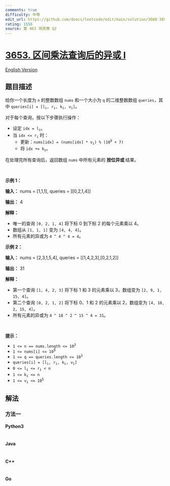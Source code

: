 ```yaml
---
comments: true
difficulty: 中等
edit_url: https://github.com/doocs/leetcode/edit/main/solution/3600-3699/3653.XOR%20After%20Range%20Multiplication%20Queries%20I/README.md
rating: 1556
source: 第 463 场周赛 Q2
---
```


<!-- problem:start -->

# [3653. 区间乘法查询后的异或 I](https://leetcode.cn/problems/xor-after-range-multiplication-queries-i)

[English Version](/solution/3600-3699/3653.XOR%20After%20Range%20Multiplication%20Queries%20I/README_EN.md)

## 题目描述

<!-- description:start -->

<p>给你一个长度为 <code>n</code> 的整数数组 <code>nums</code> 和一个大小为 <code>q</code> 的二维整数数组 <code>queries</code>，其中 <code>queries[i] = [l<sub>i</sub>, r<sub>i</sub>, k<sub>i</sub>, v<sub>i</sub>]</code>。</p>

<p>对于每个查询，按以下步骤执行操作：</p>

<ul>
	<li>设定 <code>idx = l<sub>i</sub></code>。</li>
	<li>当 <code>idx &lt;= r<sub>i</sub></code> 时：
	<ul>
		<li>更新：<code>nums[idx] = (nums[idx] * v<sub>i</sub>) % (10<sup>9</sup> + 7)</code></li>
		<li>将 <code>idx += k<sub>i</sub></code>。</li>
	</ul>
	</li>
</ul>

<p>在处理完所有查询后，返回数组 <code>nums</code> 中所有元素的&nbsp;<strong>按位异或&nbsp;</strong>结果。</p>

<p>&nbsp;</p>

<p><strong class="example">示例 1：</strong></p>

<div class="example-block">
<p><strong>输入：</strong> <span class="example-io">nums = [1,1,1], queries = [[0,2,1,4]]</span></p>

<p><strong>输出：</strong> <span class="example-io">4</span></p>

<p><strong>解释：</strong></p>

<ul>
	<li>唯一的查询 <code>[0, 2, 1, 4]</code> 将下标&nbsp;0 到下标&nbsp;2 的每个元素乘以 4。</li>
	<li>数组从 <code>[1, 1, 1]</code> 变为 <code>[4, 4, 4]</code>。</li>
	<li>所有元素的异或为 <code>4 ^ 4 ^ 4 = 4</code>。</li>
</ul>
</div>

<p><strong class="example">示例 2：</strong></p>

<div class="example-block">
<p><strong>输入：</strong> <span class="example-io">nums = [2,3,1,5,4], queries = [[1,4,2,3],[0,2,1,2]]</span></p>

<p><strong>输出：</strong> <span class="example-io">31</span></p>

<p><strong>解释：</strong></p>

<ul>
	<li>第一个查询 <code>[1, 4, 2, 3]</code> 将下标&nbsp;1 和 3 的元素乘以 3，数组变为 <code>[2, 9, 1, 15, 4]</code>。</li>
	<li>第二个查询 <code>[0, 2, 1, 2]</code> 将下标&nbsp;0、1 和 2 的元素乘以 2，数组变为 <code>[4, 18, 2, 15, 4]</code>。</li>
	<li>所有元素的异或为 <code>4 ^ 18 ^ 2 ^ 15 ^ 4 = 31</code>。</li>
</ul>
</div>

<p>&nbsp;</p>

<p><strong>提示：</strong></p>

<ul>
	<li><code>1 &lt;= n == nums.length &lt;= 10<sup>3</sup></code></li>
	<li><code>1 &lt;= nums[i] &lt;= 10<sup>9</sup></code></li>
	<li><code>1 &lt;= q == queries.length &lt;= 10<sup>3</sup></code></li>
	<li><code>queries[i] = [l<sub>i</sub>, r<sub>i</sub>, k<sub>i</sub>, v<sub>i</sub>]</code></li>
	<li><code>0 &lt;= l<sub>i</sub> &lt;= r<sub>i</sub> &lt; n</code></li>
	<li><code>1 &lt;= k<sub>i</sub> &lt;= n</code></li>
	<li><code>1 &lt;= v<sub>i</sub> &lt;= 10<sup>5</sup></code></li>
</ul>

<!-- description:end -->

## 解法

<!-- solution:start -->

### 方法一

<!-- tabs:start -->

#### Python3

```python

```

#### Java

```java

```

#### C++

```cpp

```

#### Go

```go

```

<!-- tabs:end -->

<!-- solution:end -->

<!-- problem:end -->
